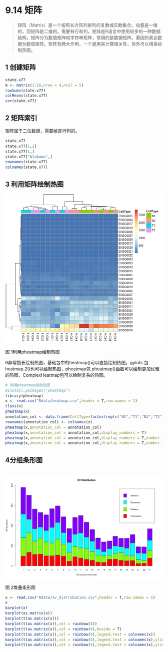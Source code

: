 # 9.14 矩阵

> 矩阵（Matrix）是一个按照长方阵列排列的复数或实数集合。向量是一维的，而矩阵是二维的，需要有行和列。矩阵是R语言中使用较多的一种数据结构，矩阵分为数值矩阵和字符串矩阵，常用的是数据矩阵，基因的表达数据为数值矩阵。矩阵有两大作用，一个是用来计算相关性，另外可以用来绘制热图。

## 1 创建矩阵

```r
state.x77  
m <- matrix(1:20,nrow = 4,ncol = 5)  
rowSums(state.x77)  
colMeans(state.x77)  
cor(state.x77)  
```


## 2 矩阵索引

矩阵属于二位数据，需要给定行列的。

```r
state.x77
state.x77[1,2]
state.x77[1,]
state.x77["Alabama",]
rownames(state.x77)
colnames(state.x77)
```

## 3 利用矩阵绘制热图

![image-20240222113903672](./r14.assets/image-20240222113903672.png)

图 1利用pheatmap绘制热图

R非常擅长绘制热图，基础包中的heatmap()可以直接绘制热图，gplots 包 heatmap.2()也可以绘制热图，pheatmap包 pheatmap()函数可以绘制更加优雅的热图，ComplexHeatmap包可以绘制复杂的热图。
```r
# 利用pheatmap绘制热图
#install.packages("pheatmap")
library(pheatmap)
x <- read.csv("Rdata/heatmap.csv",header = T,row.names = 1)
class(x)
pheatmap(x)
annotation_col <- data.frame(CellType=factor(rep(c("N1","T1","N2","T2"),each=5)))
rownames(annotation_col) <- colnames(x)
pheatmap(x,annotation_col = annotation_col)
pheatmap(x,annotation_col = annotation_col,display_numbers = T)
pheatmap(x,annotation_col = annotation_col,display_numbers = T,number_format = "%.2f")
pheatmap(x,annotation_col = annotation_col,display_numbers = T,number_format = "%.1f",number_color = "black")
```


## 4分组条形图

​         ![image-20240222114010506](./r14.assets/image-20240222114010506.png)                      

图 2堆叠条形图

```r
x <- read.csv("Rdata/sv_distrubution.csv",header = T,row.names = 1)  
x  
barplot(x)  
barplot(as.matrix(x))  
barplot(t(as.matrix(x)))  
barplot(t(as.matrix(x)),col = rainbow(4))  
barplot(t(as.matrix(x)),col = rainbow(4),beside = T)  
barplot(t(as.matrix(x)),col = rainbow(4),legend.text = colnames(x))  
barplot(t(as.matrix(x)),col = rainbow(4),legend.text = colnames(x),ylim = c(0,800))  
barplot(t(as.matrix(x)),col = rainbow(4),legend.text = colnames(x),ylim = c(0,800),  main = "SV Distribution",xlab="Chromosome Number",ylab="SV Numbers") 
```